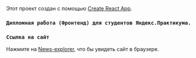 Этот проект создан с помощью [Create React App](https://github.com/facebook/create-react-app).

### `Дипломная работа (Фронтенд) для студентов Яндекс.Практикума.` <br />

### `Ссылка на сайт`

Нажмите на [News-explorer](https://vitalii-grigorash.github.io/mesto-react/), что бы увидеть сайт в браузере.